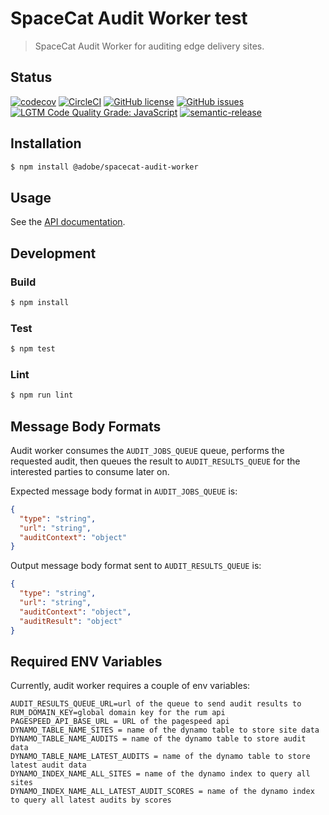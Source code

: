 # SpaceCat Audit Worker test

> SpaceCat Audit Worker for auditing edge delivery sites.

## Status
[![codecov](https://img.shields.io/codecov/c/github/adobe-rnd/spacecat-audit-worker.svg)](https://codecov.io/gh/adobe-rnd/spacecat-audit-worker)
[![CircleCI](https://img.shields.io/circleci/project/github/adobe-rnd/spacecat-audit-worker.svg)](https://circleci.com/gh/adobe-rnd/spacecat-audit-worker)
[![GitHub license](https://img.shields.io/github/license/adobe-rnd/spacecat-audit-worker.svg)](https://github.com/adobe-rnd/spacecat-audit-worker/blob/master/LICENSE.txt)
[![GitHub issues](https://img.shields.io/github/issues/adobe-rnd/spacecat-audit-worker.svg)](https://github.com/adobe-rnd/spacecat-audit-worker/issues)
[![LGTM Code Quality Grade: JavaScript](https://img.shields.io/lgtm/grade/javascript/g/adobe-rnd/spacecat-audit-worker.svg?logo=lgtm&logoWidth=18)](https://lgtm.com/projects/g/adobe-rnd/spacecat-audit-worker)
[![semantic-release](https://img.shields.io/badge/%20%20%F0%9F%93%A6%F0%9F%9A%80-semantic--release-e10079.svg)](https://github.com/semantic-release/semantic-release)

## Installation

```bash
$ npm install @adobe/spacecat-audit-worker
```

## Usage

See the [API documentation](docs/API.md).

## Development

### Build

```bash
$ npm install
```

### Test

```bash
$ npm test
```

### Lint

```bash
$ npm run lint
```

## Message Body Formats 

Audit worker consumes the `AUDIT_JOBS_QUEUE` queue, performs the requested audit, then queues the result to `AUDIT_RESULTS_QUEUE` for the interested parties to consume later on.

Expected message body format in `AUDIT_JOBS_QUEUE` is:

```json
{
  "type": "string",
  "url": "string",
  "auditContext": "object"
}
```

Output message body format sent to `AUDIT_RESULTS_QUEUE` is:

```json
{
  "type": "string",
  "url": "string",
  "auditContext": "object",
  "auditResult": "object"
}
```

## Required ENV Variables

Currently, audit worker requires a couple of env variables:

```plaintext
AUDIT_RESULTS_QUEUE_URL=url of the queue to send audit results to
RUM_DOMAIN_KEY=global domain key for the rum api
PAGESPEED_API_BASE_URL = URL of the pagespeed api
DYNAMO_TABLE_NAME_SITES = name of the dynamo table to store site data
DYNAMO_TABLE_NAME_AUDITS = name of the dynamo table to store audit data
DYNAMO_TABLE_NAME_LATEST_AUDITS = name of the dynamo table to store latest audit data
DYNAMO_INDEX_NAME_ALL_SITES = name of the dynamo index to query all sites
DYNAMO_INDEX_NAME_ALL_LATEST_AUDIT_SCORES = name of the dynamo index to query all latest audits by scores
```
